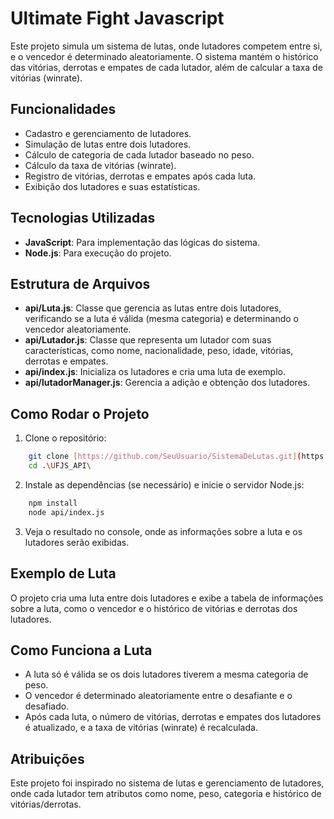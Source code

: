 
# Ultimate Fight Javascript

Este projeto simula um sistema de lutas, onde lutadores competem entre si, e o vencedor é determinado aleatoriamente. O sistema mantém o histórico das vitórias, derrotas e empates de cada lutador, além de calcular a taxa de vitórias (winrate).

## Funcionalidades
- Cadastro e gerenciamento de lutadores.
- Simulação de lutas entre dois lutadores.
- Cálculo de categoria de cada lutador baseado no peso.
- Cálculo da taxa de vitórias (winrate).
- Registro de vitórias, derrotas e empates após cada luta.
- Exibição dos lutadores e suas estatísticas.

## Tecnologias Utilizadas
- **JavaScript**: Para implementação das lógicas do sistema.
- **Node.js**: Para execução do projeto.

## Estrutura de Arquivos

- **api/Luta.js**: Classe que gerencia as lutas entre dois lutadores, verificando se a luta é válida (mesma categoria) e determinando o vencedor aleatoriamente.
- **api/Lutador.js**: Classe que representa um lutador com suas características, como nome, nacionalidade, peso, idade, vitórias, derrotas e empates.
- **api/index.js**: Inicializa os lutadores e cria uma luta de exemplo.
- **api/lutadorManager.js**: Gerencia a adição e obtenção dos lutadores.

## Como Rodar o Projeto

1. Clone o repositório:
```bash
    git clone [https://github.com/SeuUsuario/SistemaDeLutas.git](https://github.com/LacamJC/UFJS_API.git)
    cd .\UFJS_API\
```

2. Instale as dependências (se necessário) e inicie o servidor Node.js:
```bash
    npm install
    node api/index.js
```

3. Veja o resultado no console, onde as informações sobre a luta e os lutadores serão exibidas.

## Exemplo de Luta
O projeto cria uma luta entre dois lutadores e exibe a tabela de informações sobre a luta, como o vencedor e o histórico de vitórias e derrotas dos lutadores.

## Como Funciona a Luta

- A luta só é válida se os dois lutadores tiverem a mesma categoria de peso.
- O vencedor é determinado aleatoriamente entre o desafiante e o desafiado.
- Após cada luta, o número de vitórias, derrotas e empates dos lutadores é atualizado, e a taxa de vitórias (winrate) é recalculada.

## Atribuições

Este projeto foi inspirado no sistema de lutas e gerenciamento de lutadores, onde cada lutador tem atributos como nome, peso, categoria e histórico de vitórias/derrotas.
